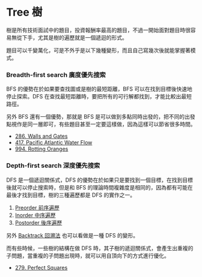 # Tree 樹

樹是所有技術面試中的題目，投資報酬率最高的題目，不過一開始面對題目時很容易無從下手，尤其是樹的遍歷就是一個遞迴的形式。

題目可以千變萬化，可是不外乎是以下幾種變形，而且自己寫幾次後就能掌握著模式。

### Breadth-first search 廣度優先搜索

BFS 的優勢在於如果要查找圖或是樹的最短距離，BFS 可以在找到目標後快速地停止探索。DFS 在查找最短距離時，要把所有的可行解都找到，才能比較出最短路徑。

另外 BFS 還有一個優勢，那就是 BFS 是可以做到多點同時出發的，把不同的出發點視作是同一層即可，有些題目甚至一定要這樣做，因為這樣可以節省很多時間。

* [286. Walls and Gates](walls-and-gates.md)
* [417. Pacific Atlantic Water Flow](pacific-atlantic-water-flow.md) 
* [994. Rotting Oranges](rotting-oranges.md)

### Depth-first search 深度優先搜索

DFS 是一個遞迴關係式，DFS 的優勢在於如果只是要找到一個目標，在找到目標後就可以停止搜索時，但是和 BFS 的理論時間複雜度是相同的，因為都有可能在最後才找到目標，樹的三種遍歷都是 DFS 的實作之一。

1. [Preorder 前序遍歷](preorder/)
2. [Inorder 中序遍歷](inorder/)
3. [Postorder 後序遍歷](postorder/)

另外 [Backtrack 回溯法](../backtrack/) 也可以看做是一種 DFS 的變形。

而有些時候，一些樹的結構在做 DFS 時，其子樹的遞迴關係式，會產生出重複的子問題，當重複的子問題出現時，就可以用自頂向下的方式進行優化。

* [279. Perfect Squares](perfect-squares.md)



